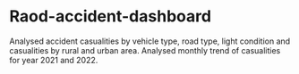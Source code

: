 # Raod-accident-dashboard
Analysed accident casualities by vehicle type, road type, light condition and casualities by rural and urban area.
Analysed monthly trend of casualities for year 2021 and 2022.
